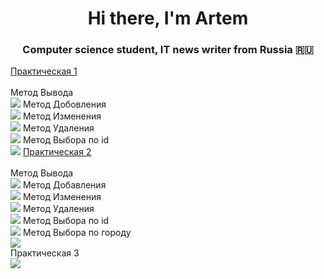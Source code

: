 <h1 align="center">Hi there, I'm Artem</h1>
<h3 align="center">Computer science student, IT news writer from Russia 🇷🇺</h3>
<a href="Lab1/Lab1/Controllers/WeatherForecastController.cs" target="_blank">Практическая 1</a><br />
<br />
<a>Метод Вывода</a><br />
<img src = "https://user-images.githubusercontent.com/124984131/222652140-27c86fb8-3761-48cd-a0aa-5b0f2fa5450c.png"> 
<a>Метод Добовления</a><br />
<img src = "https://user-images.githubusercontent.com/124984131/222652453-f44b6581-8b3b-46b4-a86d-435826b25643.png"> 
<a>Метод Изменения</a><br />
<img src = "https://user-images.githubusercontent.com/124984131/222652806-40bfe1ef-63a7-4665-ac6c-ce1dbe3535e3.png"> 
<a>Метод Удаления</a><br />
<img src = "https://user-images.githubusercontent.com/124984131/222653141-628b8e26-7f76-4b79-a1de-6bf300f980ba.png"> 
<a>Метод Выбора по id</a><br />
<img src = "https://user-images.githubusercontent.com/124984131/222653273-124ff58f-3454-48a1-946c-694c03978a18.png"> 
<a href="Lab2/Lab1/Controllers/WeatherForecastController.cs" target="_blank">Практическая 2</a>
<br /><br />
<a>Метод Вывода</a><br />
<img src = "https://user-images.githubusercontent.com/124984131/222653765-10227e4d-a95f-4c74-9d64-b34ace26257a.png">
<a>Метод Добавления</a><br />
<img src = "https://user-images.githubusercontent.com/124984131/222654196-d3dba028-3fd9-427c-b46d-47169f644737.png">
<a>Метод Изменения</a><br />
<img src = "https://user-images.githubusercontent.com/124984131/222654730-2a3308c9-ec7a-45fd-9b42-bbd7f1db48a1.png"> 
<a>Метод Удаления</a><br />
<img src = "https://user-images.githubusercontent.com/124984131/222654901-abfc777a-dbfd-4740-a4f0-0571165bd8e9.png"> 
<a>Метод Выбора по id</a><br />
<img src = "https://user-images.githubusercontent.com/124984131/222655193-0e9ba17c-c81f-4fd2-b3c2-7e7eb13b0204.png"> 
<a>Метод Выбора по городу</a><br />
<img src = "https://user-images.githubusercontent.com/124984131/222655376-f55c71cd-502e-4928-9b3e-4aeee5c7e863.png"> 
<br />
<a>Практическая 3</a><br />
<img src = "https://user-images.githubusercontent.com/124984131/222656009-22a9e567-a6ee-47e3-8feb-465e108588ca.png"> 



